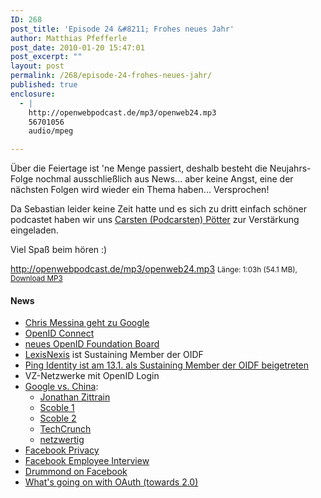 ```yaml
---
ID: 268
post_title: 'Episode 24 &#8211; Frohes neues Jahr'
author: Matthias Pfefferle
post_date: 2010-01-20 15:47:01
post_excerpt: ""
layout: post
permalink: /268/episode-24-frohes-neues-jahr/
published: true
enclosure:
  - |
    http://openwebpodcast.de/mp3/openweb24.mp3
    56701056
    audio/mpeg

---
```

Über die Feiertage ist 'ne Menge passiert, deshalb besteht die Neujahrs-Folge nochmal ausschließlich aus News... aber keine Angst, eine der nächsten Folgen wird wieder ein Thema haben... Versprochen!

Da Sebastian leider keine Zeit hatte und es sich zu dritt einfach schöner podcastet haben wir uns <a href="http://notsorelevant.com">Carsten (Podcarsten) Pötter</a> zur Verstärkung eingeladen.

Viel Spaß beim hören :)

http://openwebpodcast.de/mp3/openweb24.mp3
<small>Länge: 1:03h (54.1 MB), <a href="http://openwebpodcast.de/mp3/openweb24.mp3">Download MP3</a></small>

<h4>News</h4>
<ul>
<li><a href="http://factoryjoe.com/blog/2010/01/07/happy-birthday-to-me-im-joining-google/">Chris Messina geht zu Google</a></li>
<li><a href="http://factoryjoe.com/blog/2010/01/04/openid-connect/">OpenID Connect</a></li>
<li><a href="http://openid.net/2009/12/31/openid-foundation-board-update-expanded-representation/">neues OpenID Foundation Board</a></li>
<li><a href="http://www.lexisnexis.com/">LexisNexis</a> ist Sustaining Member der OIDF</li>
<li><a href="http://www.pingidentity.com/about-us/press-release.cfm?customel_datapageid_1516=11490">Ping Identity ist am 13.1. als Sustaining Member der OIDF beigetreten</a></li>
<li>VZ-Netzwerke mit OpenID Login</li>
<li><a href="http://googleblog.blogspot.com/2010/01/new-approach-to-china.html">Google vs. China</a>:
<ul>
<li><a href="http://futureoftheinternet.org/google-cn">Jonathan Zittrain</a></li>
<li><a href="http://scobleizer.com/2010/01/12/the-push-and-pull-of-china/">Scoble 1</a></li>
<li><a href="http://scobleizer.com/2010/01/12/why-now-google/">Scoble 2</a></li>
<li><a href="http://www.techcrunch.com/2010/01/12/google%E2%80%99s-china-stance-more-about-business-than-thwarting-evil">TechCrunch</a></li>
<li><a href="http://netzwertig.com/2010/01/13/google-und-china-geht-es-um-menschenrechte-oder-um-geld/">netzwertig</a></li>
</ul>
</li>
<li><a href="http://www.readwriteweb.com/archives/why_facebook_is_wrong_about_privacy.php">Facebook Privacy</a></li>
<li><a href="http://therumpus.net/2010/01/conversations-about-the-internet-5-anonymous-facebook-employee/">Facebook Employee Interview</a></li>
<li><a href="http://www.equalsdrummond.name/?p=258">Drummond on Facebook</a></li>
<li><a href="http://radar.oreilly.com/2010/01/whats-going-on-with-oauth.html">What's going on with OAuth (towards 2.0)</a></li>
</ul>
